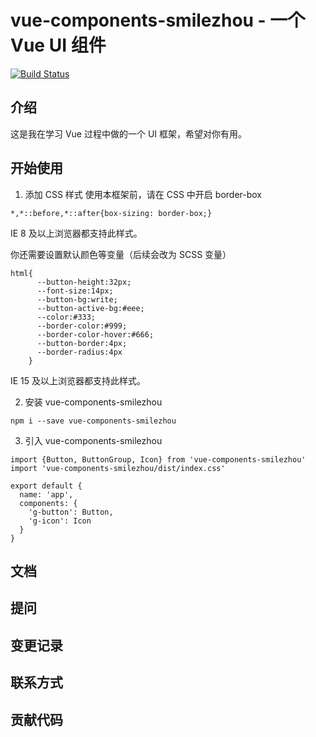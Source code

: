 # vue-components-smilezhou - 一个 Vue UI 组件

[![Build Status](https://travis-ci.org/shadowsmilezhou/vue-components.svg?branch=master)](https://travis-ci.org/shadowsmilezhou/vue-components)
## 介绍

这是我在学习 Vue 过程中做的一个 UI 框架，希望对你有用。

## 开始使用

1. 添加 CSS 样式
  使用本框架前，请在 CSS 中开启 border-box

  ```
  *,*::before,*::after{box-sizing: border-box;}
  ```
  IE 8 及以上浏览器都支持此样式。

  你还需要设置默认颜色等变量（后续会改为 SCSS 变量）
  ```
  html{
        --button-height:32px;
        --font-size:14px;
        --button-bg:write;
        --button-active-bg:#eee;
        --color:#333;
        --border-color:#999;
        --border-color-hover:#666;
        --button-border:4px;
        --border-radius:4px
      }
  ```
  IE 15 及以上浏览器都支持此样式。

2. 安装 vue-components-smilezhou
  ```
  npm i --save vue-components-smilezhou
  ```
3. 引入 vue-components-smilezhou
  ```
  import {Button, ButtonGroup, Icon} from 'vue-components-smilezhou'
  import 'vue-components-smilezhou/dist/index.css'

  export default {
    name: 'app',
    components: {
      'g-button': Button,
      'g-icon': Icon
    }
  }
  ```

## 文档

## 提问

## 变更记录

## 联系方式

## 贡献代码
